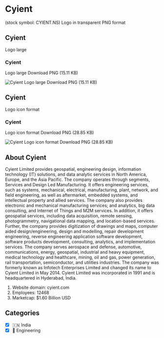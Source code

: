 # Cyient
 (stock symbol: CYIENT.NS) Logo in transparent PNG format

## Cyient
 Logo large

### Cyient
 Logo large Download PNG (15.11 KB)

![Cyient
 Logo large Download PNG (15.11 KB)](/img/orig/CYIENT.NS_BIG-87949f57.png)

## Cyient
 Logo icon format

### Cyient
 Logo icon format Download PNG (28.85 KB)

![Cyient
 Logo icon format Download PNG (28.85 KB)](/img/orig/CYIENT.NS-f026a176.png)

## About Cyient


Cyient Limited provides geospatial, engineering design, information technology (IT) solutions, and data analytic services in North America, Europe, and the Asia Pacific. The company operates through segments, Services and Design Led Manufacturing. It offers engineering services, such as systems, mechanical, electrical, manufacturing, plant, network, and field engineering, as well as aftermarket, embedded systems, and intellectual property and allied services. The company also provides electronic and mechanical manufacturing services; and analytics, big data consulting, and Internet of Things and M2M services. In addition, it offers geospatial services, including data acquisition, remote sensing, photogrammetry, navigational data mapping, and location-based services. Further, the company provides digitization of drawings and maps, computer aided design/engineering, design and modelling, repair development engineering, reverse engineering application software development, software products development, consulting, analytics, and implementation services. The company serves aerospace and defense, automotive, communications, energy, geospatial, industrial and heavy equipment, medical technology and healthcare, mining, oil and gas, power generation, rail transportation, semiconductor, and utilities industries. The company was formerly known as Infotech Enterprises Limited and changed its name to Cyient Limited in May 2014. Cyient Limited was incorporated in 1991 and is headquartered in Hyderabad, India.

1. Website domain: cyient.com
2. Employees: 12468
3. Marketcap: $1.60 Billion USD


## Categories
- [x] 🇮🇳 India
- [x] 👷 Engineering
